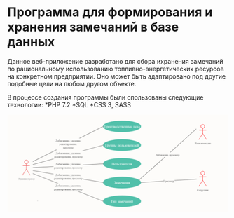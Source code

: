 # Программа для формирования и хранения замечаний в базе данных

Данное веб-приложение разработано для сбора ихранения замечаний по рациональному использованию топливно-энергетических ресурсов на конкретном предприятии. Оно может быть адаптировано под другие подобные цели на любом другом объекте.

В процессе создания программы были спользованы следующие технологии:
*PHP 7.2
*SQL
*CSS 3, SASS

![use case](img/UseCase.png "Use case диаграмма проекта")
